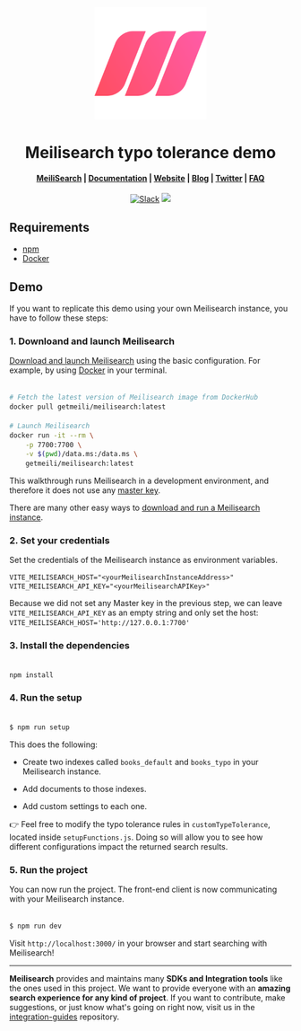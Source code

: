 <p align="center">
  <img src="https://raw.githubusercontent.com/meilisearch/integration-guides/master/assets/logos/logo.svg" alt="Meilisearch" width="200" height="200" />
</p>
<h1 align="center">Meilisearch typo tolerance demo</h1>

<h4 align="center">
  <a href="https://github.com/meilisearch/MeiliSearch">MeiliSearch</a> |
  <a href="https://docs.meilisearch.com">Documentation</a> |
  <a href="https://www.meilisearch.com">Website</a> |
  <a href="https://blog.meilisearch.com">Blog</a> |
  <a href="https://twitter.com/meilisearch">Twitter</a> |
  <a href="https://docs.meilisearch.com/faq">FAQ</a>
</h4>

<p align="center">
  <a href="https://slack.meilisearch.com"><img src="https://img.shields.io/badge/slack-Meilisearch-blue.svg?logo=slack" alt="Slack"></a>
  <a href="https://github.com/meilisearch/MeiliSearch/discussions" alt="Discussions"><img src="https://img.shields.io/badge/github-discussions-red" /></a>
</p>

## Requirements

 - [npm](https://www.npmjs.com/get-npm)
 - [Docker](https://docs.docker.com/get-docker/)

## Demo

If you want to replicate this demo using your own Meilisearch instance, you have to follow these steps:

  
### 1. Downloand and launch Meilisearch

[Download and launch Meilisearch](https://docs.meilisearch.com/learn/getting_started/quick_start.html) using the basic configuration. For example, by using [Docker](https://docs.docker.com/get-docker/) in your terminal.

```bash

# Fetch the latest version of Meilisearch image from DockerHub
docker pull getmeili/meilisearch:latest

# Launch Meilisearch
docker run -it --rm \
    -p 7700:7700 \
    -v $(pwd)/data.ms:/data.ms \
    getmeili/meilisearch:latest
```

This walkthrough runs Meilisearch in a development environment, and therefore it does not use any [master key](https://docs.meilisearch.com/learn/security/master_api_keys.html#protecting-a-meilisearch-instance).

There are many other easy ways to [download and run a Meilisearch instance](https://docs.meilisearch.com/learn/getting_started/quick_start.html#download-and-launch).


### 2. Set your credentials

Set the credentials of the Meilisearch instance as environment variables. 
```
VITE_MEILISEARCH_HOST="<yourMeilisearchInstanceAddress>"
VITE_MEILISEARCH_API_KEY="<yourMeilisearchAPIKey>"
```
Because we did not set any Master key in the previous step, we can leave `VITE_MEILISEARCH_API_KEY` as an empty string and only set the host: 
`VITE_MEILISEARCH_HOST='http://127.0.0.1:7700'`


### 3. Install the dependencies

```bash

npm install

```

### 4. Run the setup

```bash

$ npm run setup

```

This does the following:

- Create two indexes called `books_default` and `books_typo` in your Meilisearch instance.

- Add documents to those indexes.

- Add custom settings to each one.

👉 Feel free to modify the typo tolerance rules in `customTypeTolerance`, located inside `setupFunctions.js`. Doing so will allow you to see how different configurations impact the returned search results.

### 5. Run the project

You can now run the project. The front-end client is now communicating with your Meilisearch instance.

```bash

$ npm run dev

```

 Visit `http://localhost:3000/` in your browser and start searching with Meilisearch!

<hr>

**Meilisearch** provides and maintains many **SDKs and Integration tools** like the ones used in this project. We want to provide everyone with an **amazing search experience for any kind of project**. If you want to contribute, make suggestions, or just know what's going on right now, visit us in the [integration-guides](https://github.com/meilisearch/integration-guides) repository.
